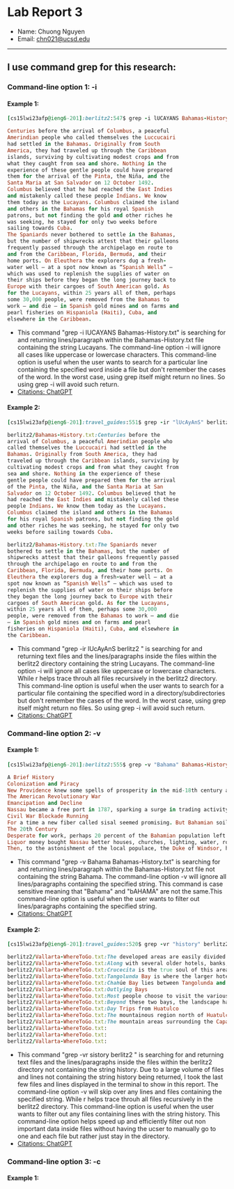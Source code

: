 # Lab Report 3

- Name: Chuong Nguyen
- Email: chn021@ucsd.edu
---

## I use command **grep** for this research:


### Command-line option 1:  -i

#### Example 1:
``` ruby
[cs15lwi23afp@ieng6-201]:berlitz2:547$ grep -i lUCAYANS Bahamas-History.txt

Centuries before the arrival of Columbus, a peaceful 
Amerindian people who called themselves the Luccucairi 
had settled in the Bahamas. Originally from South 
America, they had traveled up through the Caribbean 
islands, surviving by cultivating modest crops and from 
what they caught from sea and shore. Nothing in the 
experience of these gentle people could have prepared 
them for the arrival of the Pinta, the Niña, and the 
Santa Maria at San Salvador on 12 October 1492. 
Columbus believed that he had reached the East Indies 
and mistakenly called these people Indians. We know 
them today as the Lucayans. Columbus claimed the island 
and others in the Bahamas for his royal Spanish 
patrons, but not finding the gold and other riches he 
was seeking, he stayed for only two weeks before 
sailing towards Cuba.
The Spaniards never bothered to settle in the Bahamas, 
but the number of shipwrecks attest that their galleons 
frequently passed through the archipelago en route to 
and from the Caribbean, Florida, Bermuda, and their 
home ports. On Eleuthera the explorers dug a fresh-
water well — at a spot now known as “Spanish Wells” — 
which was used to replenish the supplies of water on 
their ships before they began the long journey back to 
Europe with their cargoes of South American gold. As 
for the Lucayans, within 25 years all of them, perhaps 
some 30,000 people, were removed from the Bahamas to 
work — and die — in Spanish gold mines and on farms and 
pearl fisheries on Hispaniola (Haiti), Cuba, and 
elsewhere in the Caribbean.
```

- This command "grep -i lUCAYANS Bahamas-History.txt" is searching for and returning lines/paragraph within the Bahamas-History.txt file containing the string Lucayans. The command-line option -i will ignore all cases like uppercase or lowercase characters. This command-line option is useful when the user wants to search for a particular line containing the specified word inside a file but don't remember the cases of the word. In the worst case, using grep itself might return no lines. So using grep -i will avoid such return.
- [Citations: ChatGPT](https://chat.openai.com/chat)

#### Example 2:

``` ruby
[cs15lwi23afp@ieng6-201]:travel_guides:551$ grep -ir "lUcAyAnS" berlitz2

berlitz2/Bahamas-History.txt:Centuries before the 
arrival of Columbus, a peaceful Amerindian people who 
called themselves the Luccucairi had settled in the 
Bahamas. Originally from South America, they had 
traveled up through the Caribbean islands, surviving by 
cultivating modest crops and from what they caught from 
sea and shore. Nothing in the experience of these 
gentle people could have prepared them for the arrival 
of the Pinta, the Niña, and the Santa Maria at San 
Salvador on 12 October 1492. Columbus believed that he 
had reached the East Indies and mistakenly called these 
people Indians. We know them today as the Lucayans. 
Columbus claimed the island and others in the Bahamas 
for his royal Spanish patrons, but not finding the gold 
and other riches he was seeking, he stayed for only two 
weeks before sailing towards Cuba.

berlitz2/Bahamas-History.txt:The Spaniards never 
bothered to settle in the Bahamas, but the number of 
shipwrecks attest that their galleons frequently passed 
through the archipelago en route to and from the 
Caribbean, Florida, Bermuda, and their home ports. On 
Eleuthera the explorers dug a fresh-water well — at a 
spot now known as “Spanish Wells” — which was used to 
replenish the supplies of water on their ships before 
they began the long journey back to Europe with their 
cargoes of South American gold. As for the Lucayans, 
within 25 years all of them, perhaps some 30,000 
people, were removed from the Bahamas to work — and die 
— in Spanish gold mines and on farms and pearl 
fisheries on Hispaniola (Haiti), Cuba, and elsewhere in 
the Caribbean.
```

- This command "grep -ir lUcAyAnS berlitz2 " is searching for and returning text files and the lines/paragraphs inside the files within the berlitz2 directory containing the string Lucayans. The command-line option -i will ignore all cases like uppercase or lowercase characters. While r helps trace throuh all files recursively in the berlitz2 directory. This command-line option is useful when the user wants to search for a particular file containing the specified word in a directory/subdirectories but don't remember the cases of the word. In the worst case, using grep itself might return no files. So using grep -i will avoid such return.
- [Citations: ChatGPT](https://chat.openai.com/chat)


### Command-line option 2:  -v

#### Example 1:

``` ruby
[cs15lwi23afp@ieng6-201]:berlitz2:555$ grep -v "Bahama" Bahamas-History.txt 

A Brief History
Colonization and Piracy
New Providence knew some spells of prosperity in the mid-18th century as privateering resumed with England at war with Spain. The town of Nassau expanded, and improvements were made between 1760 and 1768 by another revered governor, William Shirley from Massachusetts.
The American Revolutionary War
Emancipation and Decline
Nassau became a free port in 1787, sparking a surge in trading activity. Loyalists built a number of the attractive colonial-style homes and public buildings still standing today, and during the War of 1812, privateers enjoyed another profitable spell against American vessels.
Civil War Blockade Running
For a time a new fiber called sisal seemed promising. But Bahamian soil was too poor and Mexico grew a better plant. Neville Chamberlain, future British Prime Minister, took over his family’s sisal operation on Andros in the 1890s. It failed, the natives said, because of that island’s evil elves called chickcharnies, who cast a spell on the family for disturbing the land. Hopes were raised, and also fizzled, over Bahamian citrus and pineapple. Sponging, another vitally important industry at the end of the 19th century, also had setbacks. A hurricane in 1839 drowned some 300 sponge fishermen in the ‘mud’ off Andros, and a devastating fungus some 40 years later killed almost all the sponges.
The 20th Century
Desperate for work, perhaps 20 percent of the Bahamian population left to take construction jobs in Florida between the turn of the century and World War I. During that war hundreds of Bahamians saw active service with British forces. The islands suffered food shortages and a serious bank failure, but nothing more threatening militarily than rumors of German submarines offshore.
Liquor money bought Nassau better houses, churches, lighting, water, roads, sewers, docks, and hotels. The city’s first gambling casino opened in 1920; the first daily air service from Miami began in 1929; the yacht set decided Nassau was fashionable, and many wealthy Americans as well as Prohibition millionaires built homes on the islands.
Then, to the astonishment of the local populace, the Duke of Windsor, having given up his throne for an American divorcée, was named governor of the little colony in 1940. He and the Duchess remained until 1945.
```

- This command "grep -v Bahama Bahamas-History.txt" is searching for and returning lines/paragraph within the Bahamas-History.txt file not containing the string Bahama. The command-line option -v will ignore all lines/paragraphs containing the specified string. This command is case sensitive meaning that "Bahama" and "bAHAMA" are not the same.This command-line option is useful when the user wants to filter out lines/paragraphs containing the specified string.
- [Citations: ChatGPT](https://chat.openai.com/chat)


#### Example 2:

```ruby
[cs15lwi23afp@ieng6-201]:travel_guides:520$ grep -vr "history" berlitz2

berlitz2/Vallarta-WhereToGo.txt:The developed areas are easily divided into three sections: the original resort development at Bahía Santa Cruz, Tangolunda Bay, and the town of Crucecita, home to the area’s residents and workers. The original settlement in this area is Santa María de Huatulco, a more traditional town found 17 miles inland approaching the Sierra foothills, but generally not explored by visitors to Huatulco.
berlitz2/Vallarta-WhereToGo.txt:Along with several older hotels, banks, and various tourist services, the Bahía Santa Cruz is home to a marina, from which numerous bay cruises and private panga fishing and sightseeing charters depart. Several seafood restaurants are located on a stretch of sheltered beach here, next to the marina. They double as daytime beach clubs, and have water-sports equipment for rent, along with food and beverage service. Adjacent to the marina is the “town’s” central plaza, where the traditional central kiosk has been converted into a small stand selling espresso drinks, whole-bean coffee from the region, and tours to the neighboring coffee plantations — all sponsored by the coffee-growers’ co-op. A small artisan’s market separates the plaza from the main road, calle Juárez.
berlitz2/Vallarta-WhereToGo.txt:Crucecita is the true soul of this area, where all the shops, services, and facilities that make a town run are located. Recently, a few stylish, yet inexpensive, hotels have cropped up. The central plaza here is lovely and tree-lined, with a bandstand at its center. It fronts the Iglesia Guadalupana, the main church in town, which is decorated with an enormous ceiling mural of the Virgin of Guadalupe, set in a background of indigo-blue night sky; additional, brilliantly colored murals adorn the walls.
berlitz2/Vallarta-WhereToGo.txt:Tangolunda Bay is where the larger hotel developments are located, along with the 18-hole Tangolunda Golf Course.
berlitz2/Vallarta-WhereToGo.txt:Chahúe Bay lies between Tangolunda and Santa Cruz bays, and is the next to be slated for development. For now, it is home to a few beach clubs used by non-oceanfront hotels, and a small marina that is under construction. Bahía Conejos lies to the east of Tangolunda, and has residential developments already in progress.
berlitz2/Vallarta-WhereToGo.txt:Outlying Bays
berlitz2/Vallarta-WhereToGo.txt:Most people choose to visit the various outlying bays on an excursion boat. You can also charter a panga to drop you off, and arrange a return pick-up. The twin bays of Maguey and El Órgano are the closest and most popular, with a string of palapa restaurants and vendors who rent snorkeling gear and kayaks at Maguey.
berlitz2/Vallarta-WhereToGo.txt:Beyond these two bays, the landscape has more of a desert-like appearance, with large cacti interspersed among the palms. The bays of Cacaluta, Chachacual, and Riscalillo are still pristine and peaceful, with overnight camping allowed at Cacaluta. An exquisite beach is nestled into the cove of Bahía San Agustín, a small fisherman’s village located about an hour by boat west of Santa Cruz, also accessible by road. Known for its outstanding offshore coral reefs, it’s the favorite with divers and snorkelers.
berlitz2/Vallarta-WhereToGo.txt:Day Trips from Huatulco
berlitz2/Vallarta-WhereToGo.txt:The mountainous region north of Huatulco is considered a prime area for the production of pluma coffee, a Mexican coffee noted for its powerful aroma and rich, earthy flavor. Visits to the various coffee fincas (plantations), located just under two hours north of Crucecita by car, make for an interesting day or overnight trip. The production zone for Huatulco’s coffee is comprised of over 50,000 hectares (100,000 acres), in the small towns surrounding the Copalita River. Notable are the continued use of traditional cultivation methods with minimal use of agricultural chemicals, and the open-air drying of the beans in sun beds.
berlitz2/Vallarta-WhereToGo.txt:The mountain areas surrounding the Capalita River are also the site of many natural treasures, including the Capalitilla Cascades. About 30 km (18.5 miles) north of Tangolunda a grouping of waterfalls, with heights averaging 25 m (80 feet) form natural Jacuzzis and clear pools for swimming. The area is also popular for horseback riding and rappelling.
berlitz2/Vallarta-WhereToGo.txt:
berlitz2/Vallarta-WhereToGo.txt:
berlitz2/Vallarta-WhereToGo.txt:
```

- This command "grep -vr sistory berlitz2 " is searching for and returning text files and the lines/paragraphs inside the files within the berlitz2 directory not containing the string history. Due to a large volume of files and lines not containing the string history being returned, I took the last few files and lines displayed in the terminal to show in this report. The command-line option -v will skip over any lines and files containing the specified string. While r helps trace throuh all files recursively in the berlitz2 directory. This command-line option is useful when the user wants to filter out any files containing lines with the string history. This command-line option helps speed up and efficiently filter out non important data inside files without having the ucser to manually go to one and each file but rather just stay in the directory.
- [Citations: ChatGPT](https://chat.openai.com/chat)


### Command-line option 3:  -c

#### Example 1:
